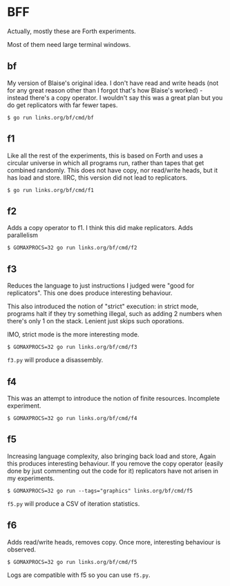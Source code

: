 # BFF

Actually, mostly these are Forth experiments.

Most of them need large terminal windows.

## bf

My version of Blaise's original idea. I don't have read and write heads (not for any great reason other than I forgot that's how Blaise's worked) - instead there's a copy operator. I wouldn't say this was a great plan but you do get replicators with far fewer tapes.

```shell
$ go run links.org/bf/cmd/bf
```

## f1

Like all the rest of the experiments, this is based on Forth and uses a circular universe in which all programs run, rather than tapes that get combined randomly. This does not have copy, nor read/write heads, but it has load and store. IIRC, this version did not lead to replicators.

```shell
$ go run links.org/bf/cmd/f1
```

## f2

Adds a copy operator to f1. I think this did make replicators. Adds parallelism

```shell
$ GOMAXPROCS=32 go run links.org/bf/cmd/f2
```

## f3

Reduces the language to just instructions I judged were "good for replicators". This one does produce interesting behaviour.

This also introduced the notion of "strict" execution: in strict mode, programs halt if they try something illegal, such as adding 2 numbers when there's only 1 on the stack. Lenient just skips such oporations.

IMO, strict mode is the more interesting mode.

```shell
$ GOMAXPROCS=32 go run links.org/bf/cmd/f3
```

`f3.py` will produce a disassembly.

## f4

This was an attempt to introduce the notion of finite resources. Incomplete experiment.

```shell
$ GOMAXPROCS=32 go run links.org/bf/cmd/f4
```

## f5

Increasing language complexity, also bringing back load and store, Again this produces interesting behaviour. If you remove the copy operator (easily done by just commenting out the code for it) replicators have not arisen in my experiments.

```shell
$ GOMAXPROCS=32 go run --tags="graphics" links.org/bf/cmd/f5
```

`f5.py` will produce a CSV of iteration statistics.

## f6

Adds read/write heads, removes copy. Once more, interesting behaviour is observed.

```shell
$ GOMAXPROCS=32 go run links.org/bf/cmd/f5
```

Logs are compatible with f5 so you can use `f5.py`.
